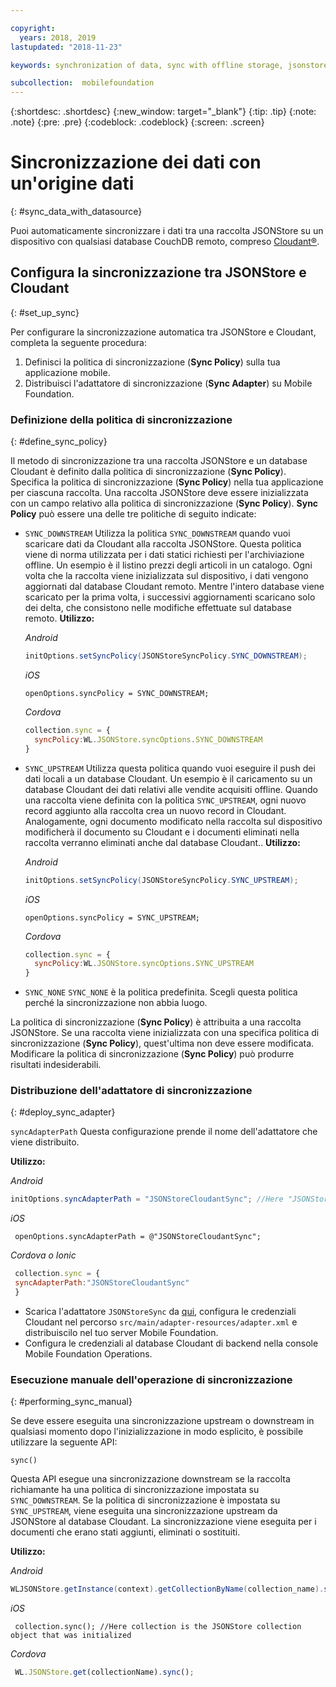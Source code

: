 ```yaml
---

copyright:
  years: 2018, 2019
lastupdated: "2018-11-23"

keywords: synchronization of data, sync with offline storage, jsonstore sync

subcollection:  mobilefoundation
---
```


{:shortdesc: .shortdesc}
{:new_window: target="_blank"}
{:tip: .tip}
{:note: .note}
{:pre: .pre}
{:codeblock: .codeblock}
{:screen: .screen}

# Sincronizzazione dei dati con un'origine dati
{: #sync_data_with_datasource}

Puoi automaticamente sincronizzare i dati tra una raccolta JSONStore su un dispositivo con qualsiasi database CouchDB remoto, compreso [Cloudant®](https://www.ibm.com/in-en/marketplace/database-management).

## Configura la sincronizzazione tra JSONStore e Cloudant
{: #set_up_sync}

Per configurare la sincronizzazione automatica tra JSONStore e Cloudant, completa la seguente procedura:

1. Definisci la politica di sincronizzazione (**Sync Policy**) sulla tua applicazione mobile.
2. Distribuisci l'adattatore di sincronizzazione (**Sync Adapter**) su Mobile Foundation.

### Definizione della politica di sincronizzazione
{: #define_sync_policy}

Il metodo di sincronizzazione tra una raccolta JSONStore e un database Cloudant è definito dalla politica di sincronizzazione (**Sync Policy**). Specifica la politica di sincronizzazione (**Sync Policy**) nella tua applicazione per ciascuna raccolta.
Una raccolta JSONStore deve essere inizializzata con un campo relativo alla politica di sincronizzazione (**Sync Policy**). **Sync Policy** può essere una delle tre politiche di seguito indicate:

* `SYNC_DOWNSTREAM`
  Utilizza la politica `SYNC_DOWNSTREAM` quando vuoi scaricare dati da Cloudant alla raccolta JSONStore. Questa politica viene di norma utilizzata per i dati statici richiesti per l'archiviazione offline. Un esempio è il listino prezzi degli articoli in un catalogo. Ogni volta che la raccolta viene inizializzata sul dispositivo, i dati vengono aggiornati dal database Cloudant remoto. Mentre l'intero database viene scaricato per la prima volta, i successivi aggiornamenti scaricano solo dei delta, che consistono nelle modifiche effettuate sul database remoto.
  **Utilizzo:**

  *Android*
  ```java
  initOptions.setSyncPolicy(JSONStoreSyncPolicy.SYNC_DOWNSTREAM);
  ```

  *iOS*
  ```objc
  openOptions.syncPolicy = SYNC_DOWNSTREAM;
  ```

  *Cordova*
  ```javascript
  collection.sync = {
    syncPolicy:WL.JSONStore.syncOptions.SYNC_DOWNSTREAM
  }
  ```

* `SYNC_UPSTREAM`
  Utilizza questa politica quando vuoi eseguire il push dei dati locali a un database Cloudant. Un esempio è il caricamento su un database Cloudant dei dati relativi alle vendite acquisiti offline. Quando una raccolta viene definita con la politica `SYNC_UPSTREAM`, ogni nuovo record aggiunto alla raccolta crea un nuovo record in Cloudant. Analogamente, ogni documento modificato nella raccolta sul dispositivo modificherà il documento su Cloudant e i documenti eliminati nella raccolta verranno eliminati anche dal database Cloudant..
  **Utilizzo:**

  *Android*
  ```java
  initOptions.setSyncPolicy(JSONStoreSyncPolicy.SYNC_UPSTREAM);
  ```

  *iOS*
  ```objc
  openOptions.syncPolicy = SYNC_UPSTREAM;
  ```

  *Cordova*
  ```javascript
  collection.sync = {
    syncPolicy:WL.JSONStore.syncOptions.SYNC_UPSTREAM
  }
  ```

* `SYNC_NONE`
  `SYNC_NONE` è la politica predefinita. Scegli questa politica perché la sincronizzazione non abbia luogo.

La politica di sincronizzazione (**Sync Policy**) è attribuita a una raccolta JSONStore. Se una raccolta viene inizializzata con una specifica politica di sincronizzazione (**Sync Policy**), quest'ultima non deve essere modificata. Modificare la politica di sincronizzazione (**Sync Policy**) può produrre risultati indesiderabili.

### Distribuzione dell'adattatore di sincronizzazione
{: #deploy_sync_adapter}

`syncAdapterPath`
Questa configurazione prende il nome dell'adattatore che viene distribuito.

**Utilizzo:**

*Android*
 ```java
 initOptions.syncAdapterPath = "JSONStoreCloudantSync"; //Here "JSONStoreCloudantSync" is the name of the adapter.
 ```

*iOS*
 ```objc
  openOptions.syncAdapterPath = @"JSONStoreCloudantSync";
 ```

*Cordova o Ionic*
 ```javascript
  collection.sync = {
  syncAdapterPath:"JSONStoreCloudantSync"
  }
 ```

* Scarica l'adattatore `JSONStoreSync` da [qui](https://github.com/MobileFirst-Platform-Developer-Center/JSONStoreCloudantSync/), configura le credenziali Cloudant nel percorso `src/main/adapter-resources/adapter.xml` e distribuiscilo nel tuo server Mobile Foundation.
* Configura le credenziali al database Cloudant di backend nella console Mobile Foundation Operations.

### Esecuzione manuale dell'operazione di sincronizzazione
{: #performing_sync_manual}

Se deve essere eseguita una sincronizzazione upstream o downstream in qualsiasi momento dopo l'inizializzazione in modo esplicito, è possibile utilizzare la seguente API:

`sync()`

Questa API esegue una sincronizzazione downstream se la raccolta richiamante ha una politica di sincronizzazione impostata su `SYNC_DOWNSTREAM`. Se la politica di sincronizzazione è impostata su `SYNC_UPSTREAM`, viene eseguita una sincronizzazione upstream da JSONStore al database Cloudant. La sincronizzazione viene eseguita per i documenti che erano stati aggiunti, eliminati o sostituiti.

**Utilizzo:**

*Android*
 ```java
 WLJSONStore.getInstance(context).getCollectionByName(collection_name).sync();
 ```

*iOS*
 ```objc
  collection.sync(); //Here collection is the JSONStore collection object that was initialized
 ```

*Cordova*
 ```javascript
  WL.JSONStore.get(collectionName).sync();
 ```
